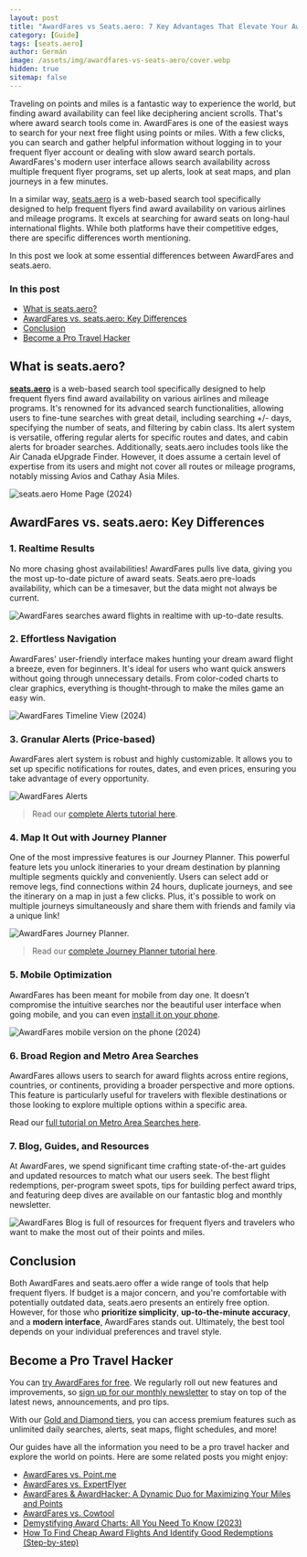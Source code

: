 ```yaml
---
layout: post
title: "AwardFares vs Seats.aero: 7 Key Advantages That Elevate Your Award Travel"
category: [Guide]
tags: [seats.aero]
author: Germán
image: /assets/img/awardfares-vs-seats-aero/cover.webp
hidden: true
sitemap: false
---
```


Traveling on points and miles is a fantastic way to experience the world, but finding award availability can feel like deciphering ancient scrolls. That's where award search tools come in. AwardFares is one of the easiest ways to search for your next free flight using points or miles. With a few clicks, you can search and gather helpful information without logging in to your frequent flyer account or dealing with slow award search portals. AwardFares's modern user interface allows search availability across multiple frequent flyer programs, set up alerts, look at seat maps, and plan journeys in a few minutes.

In a similar way, [seats.aero](https://seats.aero/) is a web-based search tool specifically designed to help frequent flyers find award availability on various airlines and mileage programs. It excels at searching for award seats on long-haul international flights. While both platforms have their competitive edges, there are specific differences worth mentioning.

In this post we look at some essential differences between AwardFares and seats.aero.

### In this post

- [What is seats.aero?](#what-is-seatsaero)
- [AwardFares vs. seats.aero: Key Differences](#awardfares-vs-seatsaero-key-differences)
- [Conclusion](#conclusion)
- [Become a Pro Travel Hacker](#become-a-pro-travel-hacker)

## What is seats.aero?

[**seats.aero**](https://seats.aero/) is a web-based search tool specifically designed to help frequent flyers find award availability on various airlines and mileage programs. It's renowned for its advanced search functionalities, allowing users to fine-tune searches with great detail, including searching +/- days, specifying the number of seats, and filtering by cabin class. Its alert system is versatile, offering regular alerts for specific routes and dates, and cabin alerts for broader searches. Additionally, seats.aero includes tools like the Air Canada eUpgrade Finder. However, it does assume a certain level of expertise from its users and might not cover all routes or mileage programs, notably missing Avios and Cathay Asia Miles​.

<img src="../assets/img/awardfares-vs-seats-aero/seats-aero.webp" alt="seats.aero Home Page (2024)" />

## AwardFares vs. seats.aero: Key Differences

### 1. Realtime Results

No more chasing ghost availabilities! AwardFares pulls live data, giving you the most up-to-date picture of award seats. Seats.aero pre-loads availability, which can be a timesaver, but the data might not always be current.

<img src="../assets/img/awardfares-vs-seats-aero/results.gif" alt="AwardFares searches award flights in realtime with up-to-date results." />

### 2. Effortless Navigation

AwardFares' user-friendly interface makes hunting your dream award flight a breeze, even for beginners. It's ideal for users who want quick answers without going through unnecessary details. From color-coded charts to clear graphics, everything is thought-through to make the miles game an easy win.

<img src="../assets/img/awardfares-vs-seats-aero/af-home.webp" alt="AwardFares Timeline View (2024)" />

### 3. Granular Alerts (Price-based)

AwardFares alert system is robust and highly customizable. It allows you to set up specific notifications for routes, dates, and even prices, ensuring you take advantage of every opportunity.

<img src="../assets/img/awardfares-vs-seats-aero/alert-price.webp" alt="AwardFares Alerts" />

> Read our [complete Alerts tutorial here](https://blog.awardfares.com/alerts/).

### 4. Map It Out with Journey Planner

One of the most impressive features is our Journey Planner. This powerful feature lets you unlock itineraries to your dream destination by planning multiple segments quickly and conveniently. Users can select add or remove legs, find connections within 24 hours, duplicate journeys, and see the itinerary on a map in just a few clicks. Plus, it's possible to work on multiple journeys simultaneously and share them with friends and family via a unique link!

<img src="../assets/img/awardfares-vs-seats-aero/journey-planner-map.webp" alt="AwardFares Journey Planner." />

> Read our [complete Journey Planner tutorial here](https://blog.awardfares.com/journey-planner/).

### 5. Mobile Optimization

AwardFares has been meant for mobile from day one. It doesn’t compromise the intuitive searches nor the beautiful user interface when going mobile, and you can even [install it on your phone](https://blog.awardfares.com/awardfares-mobile-app/).

<img src="../assets/img/awardfares-vs-seats-aero/af-mobile.webp" alt="AwardFares mobile version on the phone (2024)" />

### 6. Broad Region and Metro Area Searches

AwardFares allows users to search for award flights across entire regions, countries, or continents, providing a broader perspective and more options. This feature is particularly useful for travelers with flexible destinations or those looking to explore multiple options within a specific area​.

Read our [full tutorial on Metro Area Searches here](https://blog.awardfares.com/metro-area-search-guide/).

### 7. Blog, Guides, and Resources

At AwardFares, we spend significant time crafting state-of-the-art guides and updated resources to match what our users seek. The best flight redemptions, per-program sweet spots, tips for building perfect award trips, and featuring deep dives are available on our fantastic blog and monthly newsletter.

<img src="../assets/img/awardfares-vs-seats-aero/blog.webp" alt="AwardFares Blog is full of resources for frequent flyers and travelers who want to make the most out of their points and miles." />

## Conclusion

Both AwardFares and seats.aero offer a wide range of tools that help frequent flyers. If budget is a major concern, and you're comfortable with potentially outdated data, seats.aero presents an entirely free option. However, for those who **prioritize simplicity**, **up-to-the-minute accuracy**, and a **modern interface**, AwardFares stands out. Ultimately, the best tool depends on your individual preferences and travel style.

## Become a Pro Travel Hacker

You can [try AwardFares for free](https://awardfares.com/). We regularly roll out new features and improvements, so [sign up for our monthly newsletter](https://awardfares.com/newsletter) to stay on top of the latest news, announcements, and pro tips.

With our [Gold and Diamond tiers](https://awardfares.com/pricing), you can access premium features such as unlimited daily searches, alerts, seat maps, flight schedules, and more!

Our guides have all the information you need to be a pro travel hacker and explore the world on points. Here are some related posts you might enjoy:

- [AwardFares vs. Point.me](https://blog.awardfares.com/awardfares-vs-point-me/)
- [AwardFares vs. ExpertFlyer](https://blog.awardfares.com/awardfares-vs-expertflyer/)
- [AwardFares & AwardHacker: A Dynamic Duo for Maximizing Your Miles and Points](https://blog.awardfares.com/awardhacker/)
- [AwardFares vs. Cowtool](https://blog.awardfares.com/awardfares-vs-cowtool/)
- [Demystifying Award Charts: All You Need To Know (2023)](https://blog.awardfares.com/demystifying-award-charts/)
- [How To Find Cheap Award Flights And Identify Good Redemptions (Step-by-step)](https://blog.awardfares.com/how-to-find-cheap-award-flights/)